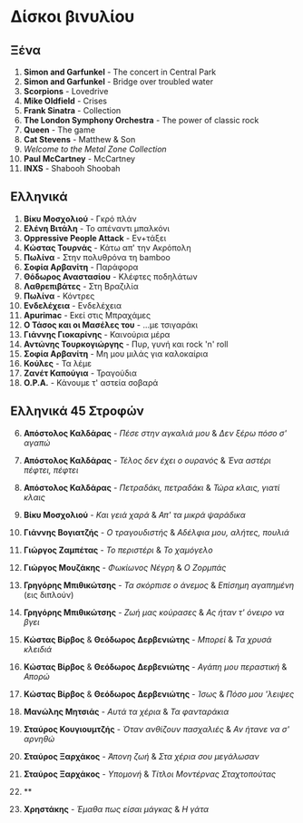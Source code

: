 Δίσκοι βινυλίου
===============

Ξένα
----

1.  **Simon and Garfunkel** - The concert in Central Park
2.  **Simon and Garfunkel** - Bridge over troubled water
3.  **Scorpions** - Lovedrive
4.  **Mike Oldfield** - Crises
5.  **Frank Sinatra** - Collection
6.  **The London Symphony Orchestra** - The power of classic rock
7.  **Queen** - The game
8.  **Cat Stevens** - Matthew & Son
9.  *Welcome to the Metal Zone Collection*
10. **Paul McCartney** - McCartney
11. **INXS** - Shabooh Shoobah

Ελληνικά
--------

1.  **Βίκυ Μοσχολιού** - Γκρό πλάν
2.  **Ελένη Βιτάλη** - Το απέναντι μπαλκόνι
3.  **Oppressive People Attack** - Εν+τάξει
4.  **Κώστας Τουρνάς** - Κάτω απ' την Ακρόπολη
5.  **Πωλίνα** - Στην πολυθρόνα τη bamboo
6.  **Σοφία Αρβανίτη** - Παράφορα
7.  **Θόδωρος Αναστασίου** - Κλέφτες ποδηλάτων
8.  **Λαθρεπιβάτες** - Στη Βραζιλία
9.  **Πωλίνα** - Κόντρες
10. **Ενδελέχεια** - Ενδελέχεια
11. **Apurimac** - Εκεί στις Μπραχάμες
12. **Ο Τάσος και οι Μασέλες του** - ...με τσιγαράκι
13. **Γιάννης Γιοκαρίνης** - Καινούρια μέρα
14. **Αντώνης Τουρκογιώργης** - Πυρ, γυνή και rock 'n' roll
15. **Σοφία Αρβανίτη** - Μη μου μιλάς για καλοκαίρια
16. **Κούλες** - Τα λέμε
17. **Ζανέτ Καπούγια** - Τραγούδια
18. **O.P.A.** - Κάνουμε τ' αστεία σοβαρά

Ελληνικά 45 Στροφών
-------------------

6.  **Απόστολος Καλδάρας** - *Πέσε στην αγκαλιά μου* & *Δεν ξέρω πόσο σ' αγαπώ*
10. **Απόστολος Καλδάρας** - *Τέλος δεν έχει ο ουρανός* & *Ένα αστέρι πέφτει, πέφτει*
11. **Απόστολος Καλδάρας** - *Πετραδάκι, πετραδάκι* & *Τώρα κλαις, γιατί κλαις*

5.  **Βίκυ Μοσχολιού** - *Και γειά χαρά* & *Απ' τα μικρά ψαράδικα*


16. **Γιάννης Βογιατζής** - *Ο τραγουδιστής* & *Αδέλφια μου, αλήτες, πουλιά*

9.  **Γιώργος Ζαμπέτας** - *Το περιστέρι* & *Το χαμόγελο*
15. **Γιώργος Μουζάκης** - *Φωκίωνος Νέγρη* & *Ο Ζορμπάς*
4.  **Γρηγόρης Μπιθικώτσης** - *Τα σκόρπισε ο άνεμος* & *Επίσημη αγαπημένη* (εις διπλούν)
8.  **Γρηγόρης Μπιθικώτσης** - *Ζωή μας κούρασες* & *Ας ήταν τ' όνειρο να βγει*

1.  **Κώστας Βίρβος** & **Θεόδωρος Δερβενιώτης** - *Μπορεί* & *Τα χρυσά κλειδιά*
2.  **Κώστας Βίρβος** & **Θεόδωρος Δερβενιώτης** - *Αγάπη μου περαστική* & *Απορώ*
3.  **Κώστας Βίρβος** & **Θεόδωρος Δερβενιώτης** - *Ίσως* & *Πόσο μου 'λειψες*

14. **Μανώλης Μητσιάς** - *Αυτά τα χέρια* & *Τα φανταράκια*

13. **Σταύρος Κουγιουμτζής** - *Όταν ανθίζουν πασχαλιές* & *Αν ήτανε να σ' αρνηθώ*

4.  **Σταύρος Ξαρχάκος** - *Άπονη ζωή* & *Στα χέρια σου μεγάλωσαν*
7.  **Σταύρος Ξαρχάκος** - *Υπομονή* & *Τίτλοι Μοντέρνας Σταχτοπούτας*
1.  **

12. **Χρηστάκης** - *Έμαθα πως είσαι μάγκας* & *Η γάτα*




